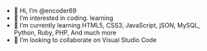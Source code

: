 - 👋 Hi, I’m @encoder69
- 👀 I’m interested in coding. learning
- 🌱 I’m currently learning HTML5, CSS3, JavaScript, jSON, MySQL, Python, Ruby, PHP, And much more
- 💞️ I’m looking to collaborate on Visual Studio Code

<!---
encoder69/encoder69 is a ✨ special ✨ repository because its `README.md` (this file) appears on your GitHub profile.
You can click the Preview link to take a look at your changes.
--->
